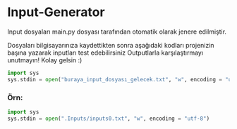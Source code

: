# Input-Generator

Input dosyaları main.py dosyası tarafından otomatik olarak jenere edilmiştir.

Dosyaları bilgisayarınıza kaydettikten sonra aşağıdaki kodları projenizin başına yazarak inputları test edebilirsiniz
Outputlarla karşılaştırmayı unutmayın!
Kolay gelsin :)
```python
import sys
sys.stdin = open("buraya_input_dosyası_gelecek.txt", "w", encoding = "utf-8")
```

### Örn:
```python
import sys
sys.stdin = open(".Inputs/inputs0.txt", "w", encoding = "utf-8")
